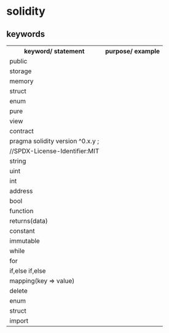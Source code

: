 # solidity
## keywords
<table>
  <tr><th>keyword/ statement</th>
<th>purpose/ example</th></tr>
  <tr><td>public</td>
<td></td></tr>
  <tr><td>storage</td>
<td></td></tr>
  <tr><td>memory</td>
<td></td></tr>
  <tr><td>struct</td>
<td></td></tr>  
  <tr><td>enum</td>
<td></td></tr>
  <tr><td>pure</td>
<td></td></tr>
  <tr><td>view</td>
<td></td></tr>
  <tr><td>contract</td>
<td></td></tr>
  <tr><td>pragma solidity version ^0.x.y ;</td>
<td></td></tr>
  <tr><td>//SPDX-License-Identifier:MIT</td>
<td></td></tr>
  <tr><td>string</td>
<td></td></tr>
  <tr><td>uint</td>
<td></td></tr>
  <tr><td>int</td>
<td></td></tr>
  <tr><td>address</td>
<td></td></tr>
  <tr>
    <td>bool</td>
    <td></td>
</tr>
  <tr>
    <td>function</td>
    <td></td>
</tr>
  <tr>
    <td>returns(data)</td>
    <td></td>
</tr>
  <tr>
    <td>constant</td>
    <td></td>
</tr>
  <tr>
    <td>immutable</td>
    <td></td>
</tr>
  <tr>
    <td>while</td>
    <td></td>
</tr>
  <tr>
    <td>for</td>
    <td></td>
</tr>
  <tr>
    <td>if,else if,else</td>
    <td></td>
</tr>
  <tr>
    <td>mapping(key => value)</td>
    <td></td>
</tr>
  <tr>
    <td>delete</td>
    <td></td>
</tr>
  <tr>
    <td>enum</td>
    <td></td>
</tr>
  <tr>
    <td>struct</td>
    <td></td>
</tr>
  <tr>
    <td>import</td>
    <td></td>
</tr>
  
</table>
